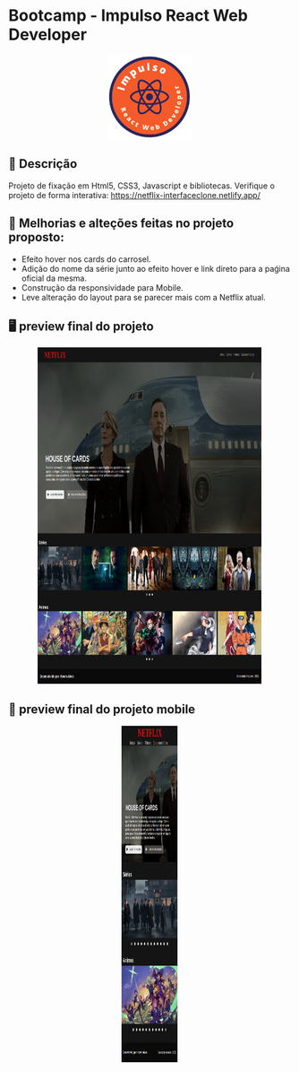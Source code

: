 # Bootcamp - Impulso React Web Developer

<p align="center">
  <img src="https://raw.githubusercontent.com/kevenalves/Bootcamp-ImpulsoReact/main/logo-Impulso.png" width="150" height="150"/>
</p>

## 🚀 Descrição
Projeto de fixação em Html5, CSS3, Javascript e bibliotecas.
Verifique o projeto de forma interativa: https://netflix-interfaceclone.netlify.app/

## 🔧 Melhorias e alteções feitas no projeto proposto:
  - Efeito hover nos cards do carrosel.
  - Adição do nome da série junto ao efeito hover e link direto para a paǵina oficial da mesma.
  - Construção da responsividade para Mobile.
  - Leve alteração do layout para se parecer mais com a Netflix atual.

## 🖥️ preview final do projeto

<p align="center">
  <img src="img/demo/desktop.png" width="400" height="600"/>
</p>

## 📳 preview final do projeto mobile

<p align="center">
  <img src="img/demo/mobile.png" width="100" height="600"/>
</p>